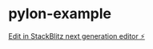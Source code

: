 # pylon-example

[Edit in StackBlitz next generation editor ⚡️](https://stackblitz.com/~/github.com/schettn/pylon-example)